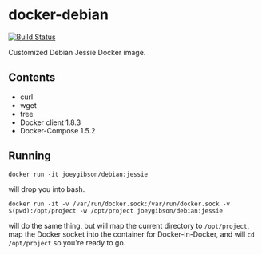 # docker-debian

[![Build Status](https://travis-ci.org/joeygibson/docker-debian.svg?branch=master)](https://travis-ci.org/joeygibson/docker-debian)

Customized Debian Jessie Docker image.

## Contents
* curl
* wget
* tree
* Docker client 1.8.3
* Docker-Compose 1.5.2

## Running
    docker run -it joeygibson/debian:jessie 
will drop you into bash.


    docker run -it -v /var/run/docker.sock:/var/run/docker.sock -v $(pwd):/opt/project -w /opt/project joeygibson/debian:jessie 
will do the same thing, but will map the current directory to `/opt/project`, map the Docker socket into
the container for Docker-in-Docker, and will `cd /opt/project` so you're ready to go.

